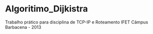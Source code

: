 Algoritimo_Dijkistra
====================

Trabalho prático para disciplina de TCP-IP e Roteamento
IFET Câmpus Barbacena - 2013
